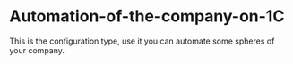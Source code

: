 # Automation-of-the-company-on-1C
This is the configuration type, use it you can automate some spheres of your company.
